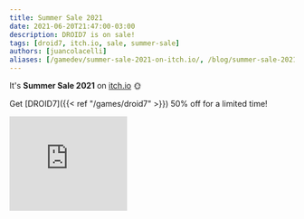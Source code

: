 ```yaml
---
title: Summer Sale 2021
date: 2021-06-20T21:47:00-03:00
description: DROID7 is on sale!
tags: [droid7, itch.io, sale, summer-sale]
authors: [juancolacelli]
aliases: [/gamedev/summer-sale-2021-on-itch.io/, /blog/summer-sale-2021-on-itch.io/]
---
```


It's **Summer Sale 2021** on [itch.io](https://juancolacelli.itch.io) 🌞

Get [DROID7]({{< ref "/games/droid7" >}}) 50% off for a limited time!

<iframe src="https://itch.io/embed/570980?linkback=true&amp;bg_color=16171a&amp;fg_color=fafdff&amp;link_color=ff8426&amp;border_color=16171a" width="208" height="167" frameborder="0"><a href="https://juancolacelli.itch.io/droid7">DROID7 by Juan Colacelli</a></iframe>
